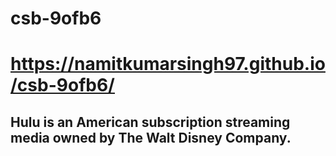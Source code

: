 # csb-9ofb6

# https://namitkumarsingh97.github.io/csb-9ofb6/

## Hulu is an American subscription streaming media owned by The Walt Disney Company.

